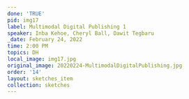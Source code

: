 ```yaml
---
done: 'TRUE'
pid: img17
label: Multimodal Digital Publishing 1
speaker: Inba Kehoe, Cheryl Ball, Dawit Tegbaru
_date: February 24, 2022
time: 2:00 PM
topics: DH
local_image: img17.jpg
original_image: 20220224-MultimodalDigitalPublishing.jpg
order: '14'
layout: sketches_item
collection: sketches
---
```

